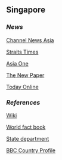 ## Singapore ##

### _News_ ###

[Channel News Asia](https://www.channelnewsasia.com/news/singapore)

[Straits Times](https://www.straitstimes.com/singapore)

[Asia One](https://www.asiaone.com/singapore#gsc.tab=0)

[The New Paper](https://www.tnp.sg/news/singapore)

[Today Online](https://www.todayonline.com/singapore)

[]()

[]()

[]()

### _References_ ###
[Wiki](https://en.wikipedia.org/wiki/Singapore)

[World fact book](https://www.cia.gov/library/publications/resources/the-world-factbook/geos/sn.html)

[State department](https://www.state.gov/countries-areas/singapore/)

[BBC Country Profile](https://www.bbc.com/news/world-asia-15961759)
